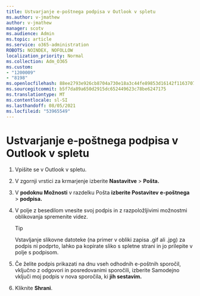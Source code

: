 ```yaml
---
title: Ustvarjanje e-poštnega podpisa v Outlook v spletu
ms.author: v-jmathew
author: v-jmathew
manager: scotv
ms.audience: Admin
ms.topic: article
ms.service: o365-administration
ROBOTS: NOINDEX, NOFOLLOW
localization_priority: Normal
ms.collection: Adm_O365
ms.custom:
- "1200009"
- "8198"
ms.openlocfilehash: 88ee2793e926cb8704a730e18a3c44fe89853d16142f1163707149d8b01be5d9
ms.sourcegitcommit: b5f7da89a650d2915dc652449623c78be6247175
ms.translationtype: MT
ms.contentlocale: sl-SI
ms.lasthandoff: 08/05/2021
ms.locfileid: "53965549"
---
```

# <a name="create-email-signature-in-outlook-on-the-web"></a>Ustvarjanje e-poštnega podpisa v Outlook v spletu

1. Vpišite se v Outlook v spletu.
2. V zgornji vrstici za krmarjenje izberite **Nastavitve**  >  **Pošta.**
3. V **podoknu Možnosti** v razdelku Pošta **izberite Postavitev** **e-poštnega**  >  **podpisa.**
4. V polje z besedilom vnesite svoj podpis in z razpoložljivimi možnostmi oblikovanja spremenite videz.

    > [!TIP]
    > Vstavljanje slikovne datoteke (na primer v obliki zapisa .gif ali .jpg) za podpis ni podprto, lahko pa kopirate sliko s spletne strani in jo prilepite v polje s podpisom.

5. Če želite podpis prikazati na dnu vseh odhodnih e-poštnih sporočil, vključno z odgovori in posredovanimi sporočili, izberite Samodejno vključi moj podpis v nova sporočila, ki **jih sestavim.**
6. Kliknite **Shrani**.
